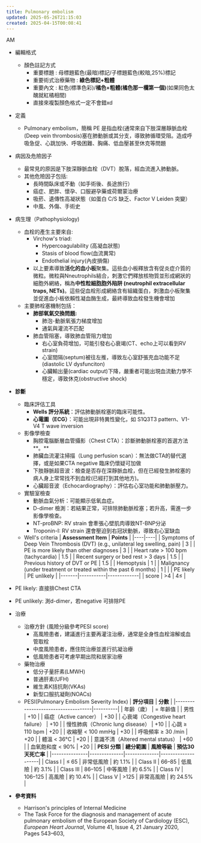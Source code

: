 ```yaml
---
title: Pulmonary embolism
updated: 2025-05-26T21:15:03
created: 2025-04-15T00:08:41
---
```


AM

- 編輯格式
  - 顏色註記方式
    - 重要標題 : 母標題藍色(最暗)標記/子標題藍色(較暗,25%)標記
    - 重要術式治療藥物 : **綠色標記+粗體**
    - 重要內文 : 紅色(標準色彩)/**橘色+粗體(橘色那一欄第一個)**(如果同色太醜就紅橘相間)
    - 直接來複製顏色格式一定不會錯xd

- 定義
  - Pulmonary embolism，簡稱 PE 是指血栓(通常來自下肢深層靜脈血栓(Deep vein thrombosis)塞在肺動脈或其分支，導致肺循環受阻。造成呼吸急促、心跳加快、呼吸困難、胸痛、低血壓甚至休克等問題
- 病因及危險因子
  - 最常見的原因是下肢深靜脈血栓（DVT）脫落，經血流進入肺動脈。
  - 其他危險因子包括:
    - 長時間臥床或不動（如手術後、長途旅行）
    - 癌症、肥胖、懷孕、口服避孕藥或荷爾蒙治療
    - 吸菸、遺傳性高凝狀態（如蛋白 C/S 缺乏、Factor V Leiden 突變）
    - 中風、外傷、手術史
- 病生理（Pathophysiology)
  - 血栓的產生主要來自:
    - Virchow's triad:
      - Hypercoagulability (高凝血狀態)
      - Stasis of blood flow(血流異常)
      - Endothelial injury(內皮損傷)
    - 以上要素導致**活化的血小板**聚集。這些血小板釋放含有促炎症介質的微粒。微粒與Nneutrophils結合，刺激它們釋放核物質並形成網狀的細胞外網絡，稱為**中性粒細胞胞外陷阱 (neutrophil extracellular traps, NETs)**。這些促血栓形成網絡含有組織蛋白，刺激血小板聚集並促進血小板依賴性凝血酶生成，最終導致血栓發生機會增加
  - 主要肺栓塞機制包括：
    - **肺部氧氣交換問題:**
      - 肺泡-動脈氧張力梯度增加
      - 通氣與灌流不匹配
    - 肺血管阻塞，導致肺血管阻力增加
      - 右心室負荷增加，可能引發右心衰竭(CT、echo上可以看到RV strain)
      - 心室間隔(septum)被往左推，導致左心室舒張充血功能不足(diastolic LV dysfunciton)
      - 心臟輸出量(cardiac output)下降，嚴重者可能出現血流動力學不穩定，導致休克(obstructive shock)
- **診斷**
  - 臨床評估工具
    - **Wells 評分系統**：評估肺動脈栓塞的臨床可能性。
    - **心電圖（ECG）**：可能出現非特異性變化，如 S1Q3T3 pattern、V1-V4 T wave inversion
  - 影像學檢查
    - 胸腔電腦斷層血管攝影（Chest CTA）：診斷肺動脈栓塞的首選方法**。**
    - 肺臟血流灌注掃描（Lung perfusion scan）：無法做CTA的替代選擇，或是如果CTA negative 臨床仍懷疑可加做
    - 下肢靜脈超音波：檢查是否存在深靜脈血栓，但在已經發生肺栓塞的病人身上常常找不到血栓(已經打到其他地方)。
    - 心臟超音波（Echocardiography）：評估右心室功能和肺動脈壓力。
  - 實驗室檢查
    - 動脈血氣分析：可能顯示低氧血症。
    - D-dimer 檢測：若結果正常，可排除肺動脈栓塞；若升高，需進一步影像學檢查。
    - NT-proBNP: RV strain 會牽張心壁肌肉導致NT-BNP分泌
    - Troponin-I: RV strain 還會壓迫到右冠狀動脈，導致右心室缺血
  - Well's criteria
| **Assessment Item** | **Points** |
|----|----|
| Symptoms of Deep Vein Thrombosis (DVT) (e.g., unilateral leg swelling, pain) | 3 |
| PE is more likely than other diagnoses | 3 |
| Heart rate \> 100 bpm (tachycardia) | 1.5 |
| Recent surgery or bed rest \> 3 days | 1.5 |
| Previous history of DVT or PE | 1.5 |
| Hemoptysis | 1 |
| Malignancy (under treatment or treated within the past 6 months) | 1 |
|      | PE likely | PE unlikely |
|-------|-----------|-------------|
| score | \>4       | 4≤          |
- PE likely: 直接排Chest CTA
- PE unlikely: 測d-dimer，若negative 可排除PE

- 治療
  - 治療方針 (風險分級參考PESI score)
    - 高風險患者，建議進行主要再灌注治療，通常是全身性血栓溶解或血管取栓
    - 中度風險患者，應住院治療並進行抗凝治療
    - 低風險患者可考慮早期出院和居家治療
  - 藥物治療
    - 低分子量肝素(LMWH)
    - 普通肝素(UFH)
    - 維生素K拮抗劑(VKAs)
    - 新型口服抗凝劑(NOACs)
  - PESI(Pulmonary Embolism Severity Index)
| **評分項目**                       | **分數** |
|------------------------------------|----------|
| 年齡（歲）                         | = 年齡值 |
| 男性                               | +10      |
| 癌症（Active cancer）              | +30      |
| 心衰竭（Congestive heart failure） | +10      |
| 慢性肺病（Chronic lung disease）   | +10      |
| 心跳 ≥ 110 bpm                     | +20      |
| 收縮壓 \< 100 mmHg                 | +30      |
| 呼吸頻率 ≥ 30 /min                 | +20      |
| 體溫 \< 36°C                       | +20      |
| 意識不清（Altered mental status）  | +60      |
| 血氧飽和度 \< 90%                  | +20      |
| **PESI 分類** | **總分範圍** | **風險等級** | **預估30天死亡率** |
|---------------|--------------|--------------|--------------------|
| Class I       | ≤ 65         | 非常低風險   | 約 1.1%            |
| Class II      | 66–85        | 低風險       | 約 3.1%            |
| Class III     | 86–105       | 中等風險     | 約 6.5%            |
| Class IV      | 106–125      | 高風險       | 約 10.4%           |
| Class V       | \>125        | 非常高風險   | 約 24.5%           |

- **參考資料**
  - Harrison's principles of Internal Medicine
  - The Task Force for the diagnosis and management of acute pulmonary embolism of the European Society of Cardiology (ESC), *European Heart Journal*, Volume 41, Issue 4, 21 January 2020, Pages 543–603,

